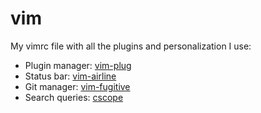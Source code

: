 # vim

My vimrc file with all the plugins and personalization I use:

- Plugin manager: [vim-plug](https://github.com/junegunn/vim-plug)
- Status bar: [vim-airline](https://github.com/vim-airline/vim-airline)
- Git manager: [vim-fugitive](https://github.com/tpope/vim-fugitive)
- Search queries: [cscope](https://github.com/ronakg/quickr-cscope.vim)
